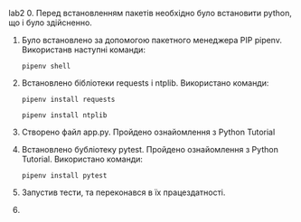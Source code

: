 lab2
0. Перед встановленням пакетів необхідно було встановити python, що і було здійсненно.

1. Було встановлено за допомогою пакетного менеджера PIP pipenv. Використанв наступні команди:

    `pipenv shell`
2. Встановлено бібліотеки requests i ntplib. Використано команди:

    `pipenv install requests`
    
    `pipenv install ntplib`
3. Створено файл app.py. Пройдено ознайомлення з Python Tutorial
4. Встановлено бубліотеку pytest. Пройдено ознайомлення з Python Tutorial. Використано команди:

    `pipenv install pytest`
5. Запустив тести, та переконався в їх працездатності.
6.



    